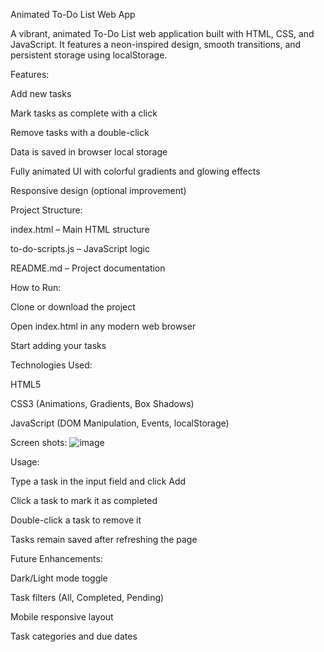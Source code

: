 Animated To-Do List Web App

A vibrant, animated To-Do List web application built with HTML, CSS, and JavaScript. It features a neon-inspired design, smooth transitions, and persistent storage using localStorage.

Features:

Add new tasks

Mark tasks as complete with a click

Remove tasks with a double-click

Data is saved in browser local storage

Fully animated UI with colorful gradients and glowing effects

Responsive design (optional improvement)

Project Structure:

index.html – Main HTML structure

to-do-scripts.js – JavaScript logic

README.md – Project documentation

How to Run:

Clone or download the project

Open index.html in any modern web browser

Start adding your tasks

Technologies Used:

HTML5

CSS3 (Animations, Gradients, Box Shadows)

JavaScript (DOM Manipulation, Events, localStorage)

Screen shots:
![image](https://github.com/user-attachments/assets/76abceba-3464-409f-b3ce-fa53986357b9)

Usage:

Type a task in the input field and click Add

Click a task to mark it as completed

Double-click a task to remove it

Tasks remain saved after refreshing the page

Future Enhancements:

Dark/Light mode toggle

Task filters (All, Completed, Pending)

Mobile responsive layout

Task categories and due dates
